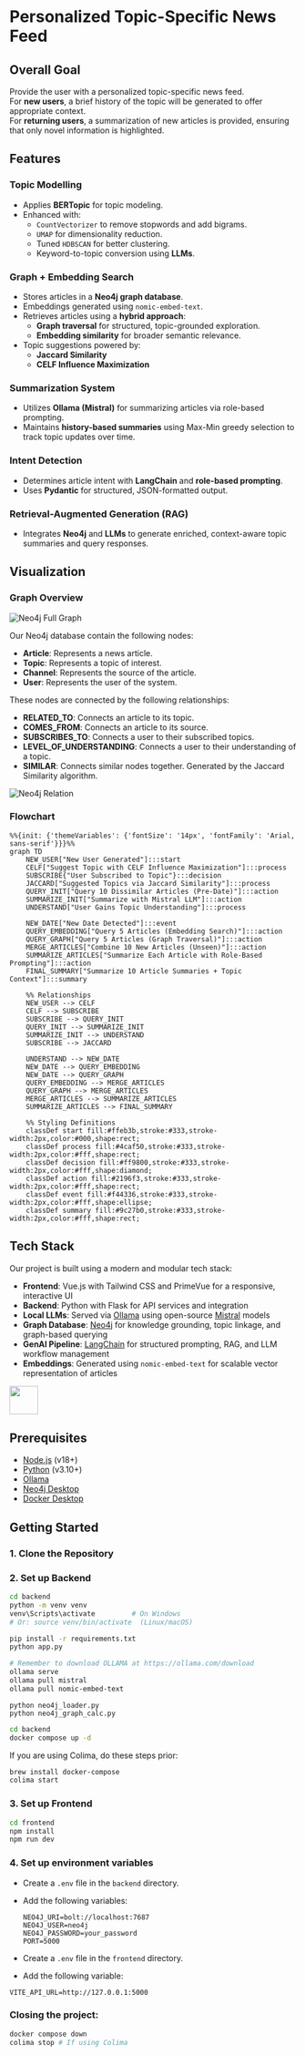 # Personalized Topic-Specific News Feed

## Overall Goal
Provide the user with a personalized topic-specific news feed.  
For **new users**, a brief history of the topic will be generated to offer appropriate context.  
For **returning users**, a summarization of new articles is provided, ensuring that only novel information is highlighted.

## Features

### Topic Modelling
- Applies **BERTopic** for topic modeling.
- Enhanced with:
  - `CountVectorizer` to remove stopwords and add bigrams.
  - `UMAP` for dimensionality reduction.
  - Tuned `HDBSCAN` for better clustering.
  - Keyword-to-topic conversion using **LLMs**.

### Graph + Embedding Search
- Stores articles in a **Neo4j graph database**.
- Embeddings generated using `nomic-embed-text`.
- Retrieves articles using a **hybrid approach**:
  - **Graph traversal** for structured, topic-grounded exploration.
  - **Embedding similarity** for broader semantic relevance.
- Topic suggestions powered by:
  - **Jaccard Similarity**
  - **CELF Influence Maximization**

### Summarization System
- Utilizes **Ollama (Mistral)** for summarizing articles via role-based prompting.
- Maintains **history-based summaries** using Max-Min greedy selection to track topic updates over time.

### Intent Detection
- Determines article intent with **LangChain** and **role-based prompting**.
- Uses **Pydantic** for structured, JSON-formatted output.

### Retrieval-Augmented Generation (RAG)
- Integrates **Neo4j** and **LLMs** to generate enriched, context-aware topic summaries and query responses.

## Visualization

### Graph Overview
![Neo4j Full Graph](full_graph.png)

Our Neo4j database contain the following nodes:
- **Article**: Represents a news article.
- **Topic**: Represents a topic of interest.
- **Channel**: Represents the source of the article.
- **User**: Represents the user of the system.

These nodes are connected by the following relationships:
- **RELATED_TO**: Connects an article to its topic.
- **COMES_FROM**: Connects an article to its source.
- **SUBSCRIBES_TO**: Connects a user to their subscribed topics.
- **LEVEL_OF_UNDERSTANDING**: Connects a user to their understanding of a topic.
- **SIMILAR**: Connects similar nodes together. Generated by the Jaccard Similarity algorithm.

![Neo4j Relation](relation.png)

### Flowchart
```mermaid
%%{init: {'themeVariables': {'fontSize': '14px', 'fontFamily': 'Arial, sans-serif'}}}%%
graph TD
    NEW_USER["New User Generated"]:::start
    CELF["Suggest Topic with CELF Influence Maximization"]:::process
    SUBSCRIBE{"User Subscribed to Topic"}:::decision
    JACCARD["Suggested Topics via Jaccard Similarity"]:::process
    QUERY_INIT["Query 10 Dissimilar Articles (Pre-Date)"]:::action
    SUMMARIZE_INIT["Summarize with Mistral LLM"]:::action
    UNDERSTAND["User Gains Topic Understanding"]:::process

    NEW_DATE["New Date Detected"]:::event
    QUERY_EMBEDDING["Query 5 Articles (Embedding Search)"]:::action
    QUERY_GRAPH["Query 5 Articles (Graph Traversal)"]:::action
    MERGE_ARTICLES["Combine 10 New Articles (Unseen)"]:::action
    SUMMARIZE_ARTICLES["Summarize Each Article with Role-Based Prompting"]:::action
    FINAL_SUMMARY["Summarize 10 Article Summaries + Topic Context"]:::summary

    %% Relationships
    NEW_USER --> CELF
    CELF --> SUBSCRIBE
    SUBSCRIBE --> QUERY_INIT
    QUERY_INIT --> SUMMARIZE_INIT
    SUMMARIZE_INIT --> UNDERSTAND
    SUBSCRIBE --> JACCARD

    UNDERSTAND --> NEW_DATE
    NEW_DATE --> QUERY_EMBEDDING
    NEW_DATE --> QUERY_GRAPH
    QUERY_EMBEDDING --> MERGE_ARTICLES
    QUERY_GRAPH --> MERGE_ARTICLES
    MERGE_ARTICLES --> SUMMARIZE_ARTICLES
    SUMMARIZE_ARTICLES --> FINAL_SUMMARY

    %% Styling Definitions
    classDef start fill:#ffeb3b,stroke:#333,stroke-width:2px,color:#000,shape:rect;
    classDef process fill:#4caf50,stroke:#333,stroke-width:2px,color:#fff,shape:rect;
    classDef decision fill:#ff9800,stroke:#333,stroke-width:2px,color:#fff,shape:diamond;
    classDef action fill:#2196f3,stroke:#333,stroke-width:2px,color:#fff,shape:rect;
    classDef event fill:#f44336,stroke:#333,stroke-width:2px,color:#fff,shape:ellipse;
    classDef summary fill:#9c27b0,stroke:#333,stroke-width:2px,color:#fff,shape:rect;
```

## Tech Stack

Our project is built using a modern and modular tech stack:

- **Frontend**: Vue.js with Tailwind CSS and PrimeVue for a responsive, interactive UI
- **Backend**: Python with Flask for API services and integration
- **Local LLMs**: Served via [Ollama](https://ollama.com/) using open-source [Mistral](https://ollama.com/library/mistral) models
- **Graph Database**: [Neo4j](https://neo4j.com/) for knowledge grounding, topic linkage, and graph-based querying
- **GenAI Pipeline**: [LangChain](https://www.langchain.com/) for structured prompting, RAG, and LLM workflow management
- **Embeddings**: Generated using `nomic-embed-text` for scalable vector representation of articles

<img height="50" src="https://raw.githubusercontent.com/marwin1991/profile-technology-icons/refs/heads/main/icons/vue_js.png">

## Prerequisites

- [Node.js](https://nodejs.org/) (v18+)
- [Python](https://www.python.org/downloads/) (v3.10+)
- [Ollama](https://ollama.com/download)
- [Neo4j Desktop](https://neo4j.com/)
- [Docker Desktop](https://www.docker.com/products/docker-desktop)

## Getting Started

### 1. Clone the Repository
### 2. Set up Backend

```bash
cd backend
python -m venv venv
venv\Scripts\activate         # On Windows
# Or: source venv/bin/activate  (Linux/macOS)

pip install -r requirements.txt
python app.py
```

```bash
# Remember to download OLLAMA at https://ollama.com/download
ollama serve
ollama pull mistral
ollama pull nomic-embed-text
```

```
python neo4j_loader.py
python neo4j_graph_calc.py
```

```bash
cd backend
docker compose up -d
```

If you are using Colima, do these steps prior:
```bash
brew install docker-compose
colima start
```

### 3. Set up Frontend 
```bash
cd frontend
npm install
npm run dev
```
### 4. Set up environment variables
- Create a `.env` file in the `backend` directory.
- Add the following variables:

    ```env
    NEO4J_URI=bolt://localhost:7687
    NEO4J_USER=neo4j
    NEO4J_PASSWORD=your_password
    PORT=5000
    ```

- Create a `.env` file in the `frontend` directory.
- Add the following variable:

```env
VITE_API_URL=http://127.0.0.1:5000
``` 

### Closing the project:
```bash
docker compose down
colima stop # If using Colima
```
